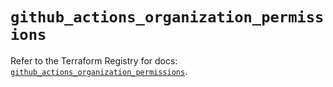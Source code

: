 # `github_actions_organization_permissions`

Refer to the Terraform Registry for docs: [`github_actions_organization_permissions`](https://registry.terraform.io/providers/integrations/github/6.3.0/docs/resources/actions_organization_permissions).
